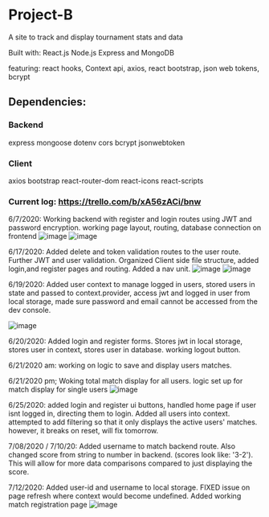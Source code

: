 # Project-B
A site to track and display tournament stats and data

Built with: React.js Node.js Express and MongoDB

featuring: react hooks, Context api, axios, react bootstrap, json web tokens, bcrypt

## Dependencies:
 ### Backend
 express
 mongoose
 dotenv
 cors
 bcrypt
 jsonwebtoken
 
 ### Client
 axios
 bootstrap
 react-router-dom
 react-icons
 react-scripts
 
  ### Current log: https://trello.com/b/xA56zACi/bnw
  6/7/2020: Working backend with register and login routes using JWT and password encryption. working page layout, routing, database connection on frontend
  ![image](https://user-images.githubusercontent.com/50600343/84925642-36da1180-b098-11ea-864b-63ff7fab5df4.png)
  ![image](https://user-images.githubusercontent.com/50600343/84925737-5cffb180-b098-11ea-95f8-9786f74df682.png)

  6/17/2020: Added delete and token validation routes to the user route. Further JWT and user validation. Organized Client side file structure, added login,and register pages and routing. Added a nav unit.
  ![image](https://user-images.githubusercontent.com/50600343/84925861-89b3c900-b098-11ea-8794-8b1c008b6f03.png)
  ![image](https://user-images.githubusercontent.com/50600343/84939972-297b5200-b0ad-11ea-9d70-a973a80080a2.png)
  
  6/19/2020: Added user context to manage logged in users, stored users in state and passed to context.provider, access jwt and logged in user from local storage, made sure password and email cannot be accessed from the dev console.
  
  ![image](https://user-images.githubusercontent.com/50600343/85160732-bac50280-b22c-11ea-821a-25385e3194f1.png)
  
  6/20/2020: Added login and register forms. Stores jwt in local storage, stores user in context, stores user in database. working logout button. 
 
  6/21/2020 am: working on logic to save and display users matches. 
  
  6/21/2020 pm; Woking total match display for all users. logic set up for match display for single users
  ![image](https://user-images.githubusercontent.com/50600343/85241592-4cd63200-b40a-11ea-9eb2-f90179195049.png)
  
  6/25/2020: added login and register ui buttons, handled home page if user isnt logged in, directing them to login. Added all users into context. attempted to add filtering so that it only displays the active users' matches. however, it breaks on reset, will fix tomorrow.
  
  7/08/2020 / 7/10/20: Added username to match backend route. Also changed score from string to number in backend. (scores look like: '3-2'). This will allow for more data comparisons compared to just displaying the score.
  
  7/12/2020: Added user-id and username to local storage. FIXED issue on page refresh where context would become undefined. Added working match registration page
  ![image](https://user-images.githubusercontent.com/50600343/87267829-bfc94a80-c496-11ea-82ee-d62127dc1440.png)
